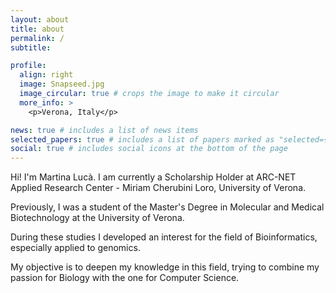 ```yaml
---
layout: about
title: about
permalink: /
subtitle: 

profile:
  align: right
  image: Snapseed.jpg
  image_circular: true # crops the image to make it circular
  more_info: >
    <p>Verona, Italy</p>

news: true # includes a list of news items
selected_papers: true # includes a list of papers marked as "selected={true}"
social: true # includes social icons at the bottom of the page
---
```


Hi! I'm Martina Lucà. I am currently a Scholarship Holder at ARC-NET Applied Research Center - Miriam Cherubini Loro, University of Verona.

Previously, I was a student of the Master's Degree in Molecular and Medical Biotechnology at the University of Verona.

During these studies I developed an interest for the field of Bioinformatics, especially applied to genomics.

My objective is to deepen my knowledge in this field, trying to combine my passion for Biology with the one for Computer Science.
